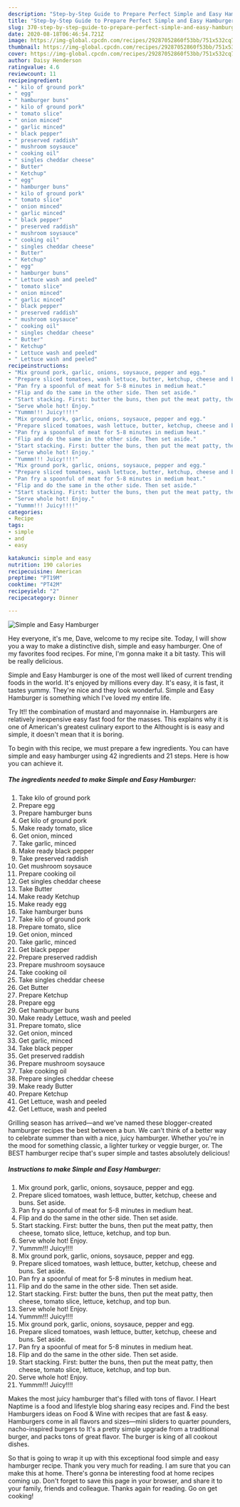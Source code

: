 ```yaml
---
description: "Step-by-Step Guide to Prepare Perfect Simple and Easy Hamburger"
title: "Step-by-Step Guide to Prepare Perfect Simple and Easy Hamburger"
slug: 370-step-by-step-guide-to-prepare-perfect-simple-and-easy-hamburger
date: 2020-08-18T06:46:54.721Z
image: https://img-global.cpcdn.com/recipes/29287052860f53bb/751x532cq70/simple-and-easy-hamburger-recipe-main-photo.jpg
thumbnail: https://img-global.cpcdn.com/recipes/29287052860f53bb/751x532cq70/simple-and-easy-hamburger-recipe-main-photo.jpg
cover: https://img-global.cpcdn.com/recipes/29287052860f53bb/751x532cq70/simple-and-easy-hamburger-recipe-main-photo.jpg
author: Daisy Henderson
ratingvalue: 4.6
reviewcount: 11
recipeingredient:
- " kilo of ground pork"
- " egg"
- " hamburger buns"
- " kilo of ground pork"
- " tomato slice"
- " onion minced"
- " garlic minced"
- " black pepper"
- " preserved raddish"
- " mushroom soysauce"
- " cooking oil"
- " singles cheddar cheese"
- " Butter"
- " Ketchup"
- " egg"
- " hamburger buns"
- " kilo of ground pork"
- " tomato slice"
- " onion minced"
- " garlic minced"
- " black pepper"
- " preserved raddish"
- " mushroom soysauce"
- " cooking oil"
- " singles cheddar cheese"
- " Butter"
- " Ketchup"
- " egg"
- " hamburger buns"
- " Lettuce wash and peeled"
- " tomato slice"
- " onion minced"
- " garlic minced"
- " black pepper"
- " preserved raddish"
- " mushroom soysauce"
- " cooking oil"
- " singles cheddar cheese"
- " Butter"
- " Ketchup"
- " Lettuce wash and peeled"
- " Lettuce wash and peeled"
recipeinstructions:
- "Mix ground pork, garlic, onions, soysauce, pepper and egg."
- "Prepare sliced tomatoes, wash lettuce, butter, ketchup, cheese and buns. Set aside."
- "Pan fry a spoonful of meat for 5-8 minutes in medium heat."
- "Flip and do the same in the other side. Then set aside."
- "Start stacking. First: butter the buns, then put the meat patty, then cheese, tomato slice, lettuce, ketchup, and top bun."
- "Serve whole hot! Enjoy."
- "Yummm!!! Juicy!!!!"
- "Mix ground pork, garlic, onions, soysauce, pepper and egg."
- "Prepare sliced tomatoes, wash lettuce, butter, ketchup, cheese and buns. Set aside."
- "Pan fry a spoonful of meat for 5-8 minutes in medium heat."
- "Flip and do the same in the other side. Then set aside."
- "Start stacking. First: butter the buns, then put the meat patty, then cheese, tomato slice, lettuce, ketchup, and top bun."
- "Serve whole hot! Enjoy."
- "Yummm!!! Juicy!!!!"
- "Mix ground pork, garlic, onions, soysauce, pepper and egg."
- "Prepare sliced tomatoes, wash lettuce, butter, ketchup, cheese and buns. Set aside."
- "Pan fry a spoonful of meat for 5-8 minutes in medium heat."
- "Flip and do the same in the other side. Then set aside."
- "Start stacking. First: butter the buns, then put the meat patty, then cheese, tomato slice, lettuce, ketchup, and top bun."
- "Serve whole hot! Enjoy."
- "Yummm!!! Juicy!!!!"
categories:
- Recipe
tags:
- simple
- and
- easy

katakunci: simple and easy 
nutrition: 190 calories
recipecuisine: American
preptime: "PT19M"
cooktime: "PT42M"
recipeyield: "2"
recipecategory: Dinner

---
```



![Simple and Easy Hamburger](https://img-global.cpcdn.com/recipes/29287052860f53bb/751x532cq70/simple-and-easy-hamburger-recipe-main-photo.jpg)

Hey everyone, it's me, Dave, welcome to my recipe site. Today, I will show you a way to make a distinctive dish, simple and easy hamburger. One of my favorites food recipes. For mine, I'm gonna make it a bit tasty. This will be really delicious.

Simple and Easy Hamburger is one of the most well liked of current trending foods in the world. It's enjoyed by millions every day. It's easy, it is fast, it tastes yummy. They're nice and they look wonderful. Simple and Easy Hamburger is something which I've loved my entire life.

Try It!! the combination of mustard and mayonnaise in. Hamburgers are relatively inexpensive easy fast food for the masses. This explains why it is one of American&#39;s greatest culinary export to the Althought is is easy and simple, it doesn&#39;t mean that it is boring.


To begin with this recipe, we must prepare a few ingredients. You can have simple and easy hamburger using 42 ingredients and 21 steps. Here is how you can achieve it.

<!--inarticleads1-->

##### The ingredients needed to make Simple and Easy Hamburger:

1. Take  kilo of ground pork
1. Prepare  egg
1. Prepare  hamburger buns
1. Get  kilo of ground pork
1. Make ready  tomato, slice
1. Get  onion, minced
1. Take  garlic, minced
1. Make ready  black pepper
1. Take  preserved raddish
1. Get  mushroom soysauce
1. Prepare  cooking oil
1. Get  singles cheddar cheese
1. Take  Butter
1. Make ready  Ketchup
1. Make ready  egg
1. Take  hamburger buns
1. Take  kilo of ground pork
1. Prepare  tomato, slice
1. Get  onion, minced
1. Take  garlic, minced
1. Get  black pepper
1. Prepare  preserved raddish
1. Prepare  mushroom soysauce
1. Take  cooking oil
1. Take  singles cheddar cheese
1. Get  Butter
1. Prepare  Ketchup
1. Prepare  egg
1. Get  hamburger buns
1. Make ready  Lettuce, wash and peeled
1. Prepare  tomato, slice
1. Get  onion, minced
1. Get  garlic, minced
1. Take  black pepper
1. Get  preserved raddish
1. Prepare  mushroom soysauce
1. Take  cooking oil
1. Prepare  singles cheddar cheese
1. Make ready  Butter
1. Prepare  Ketchup
1. Get  Lettuce, wash and peeled
1. Get  Lettuce, wash and peeled


Grilling season has arrived—and we&#39;ve named these blogger-created hamburger recipes the best between a bun. We can&#39;t think of a better way to celebrate summer than with a nice, juicy hamburger. Whether you&#39;re in the mood for something classic, a lighter turkey or veggie burger, or. The BEST hamburger recipe that&#39;s super simple and tastes absolutely delicious! 

<!--inarticleads2-->

##### Instructions to make Simple and Easy Hamburger:

1. Mix ground pork, garlic, onions, soysauce, pepper and egg.
1. Prepare sliced tomatoes, wash lettuce, butter, ketchup, cheese and buns. Set aside.
1. Pan fry a spoonful of meat for 5-8 minutes in medium heat.
1. Flip and do the same in the other side. Then set aside.
1. Start stacking. First: butter the buns, then put the meat patty, then cheese, tomato slice, lettuce, ketchup, and top bun.
1. Serve whole hot! Enjoy.
1. Yummm!!! Juicy!!!!
1. Mix ground pork, garlic, onions, soysauce, pepper and egg.
1. Prepare sliced tomatoes, wash lettuce, butter, ketchup, cheese and buns. Set aside.
1. Pan fry a spoonful of meat for 5-8 minutes in medium heat.
1. Flip and do the same in the other side. Then set aside.
1. Start stacking. First: butter the buns, then put the meat patty, then cheese, tomato slice, lettuce, ketchup, and top bun.
1. Serve whole hot! Enjoy.
1. Yummm!!! Juicy!!!!
1. Mix ground pork, garlic, onions, soysauce, pepper and egg.
1. Prepare sliced tomatoes, wash lettuce, butter, ketchup, cheese and buns. Set aside.
1. Pan fry a spoonful of meat for 5-8 minutes in medium heat.
1. Flip and do the same in the other side. Then set aside.
1. Start stacking. First: butter the buns, then put the meat patty, then cheese, tomato slice, lettuce, ketchup, and top bun.
1. Serve whole hot! Enjoy.
1. Yummm!!! Juicy!!!!


Makes the most juicy hamburger that&#39;s filled with tons of flavor. I Heart Naptime is a food and lifestyle blog sharing easy recipes and. Find the best Hamburgers ideas on Food &amp; Wine with recipes that are fast &amp; easy. Hamburgers come in all flavors and sizes—mini sliders to quarter pounders, nacho-inspired burgers to It&#39;s a pretty simple upgrade from a traditional burger, and packs tons of great flavor. The burger is king of all cookout dishes. 

So that is going to wrap it up with this exceptional food simple and easy hamburger recipe. Thank you very much for reading. I am sure that you can make this at home. There's gonna be interesting food at home recipes coming up. Don't forget to save this page in your browser, and share it to your family, friends and colleague. Thanks again for reading. Go on get cooking!
